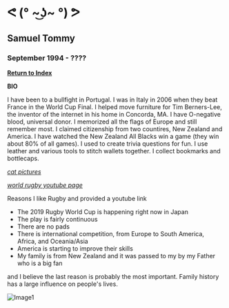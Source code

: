 # ᕙ (° ~͜ʖ~ °) ᕗ


## Samuel Tommy

### September 1994 - ???? 

[**Return to Index**](https://samuelhtommy.github.io)

**BIO**

I have been to a bullfight in Portugal. I was in Italy in 2006 when they beat France in the World Cup Final. I  helped move furniture for Tim Berners-Lee, the inventor of the internet in his home in Concorda, MA. I have O-negative blood, universal donor. I memorized all the flags of Europe and still remember most. I claimed citizenship from two countires, New Zealand and America. I have watched the New Zealand All Blacks win a game (they win about 80% of all games). I used to create trivia questions for fun. I use leather and various tools to stitch wallets together. I collect bookmarks and bottlecaps.   

*[cat pictures](https://imgur.com/gallery/Jfni3)*

*[world rugby youtube page](https://www.youtube.com/user/irb)*

Reasons I like Rugby and provided a youtube link
+ The 2019 Rugby World Cup is happening right now in Japan
+ The play is fairly continuous
+ There are no pads
+ There is international competition, from Europe to South America, Africa, and Oceania/Asia
+ America is starting to improve their skills
+ My family is from New Zealand and it was passed to my by my Father who is a big fan

and I believe the last reason is probably the most important. Family history has a large influence on people's lives.


![Image1](https://clipground.com/images/rugby-ball-clipart-10.jpg)
